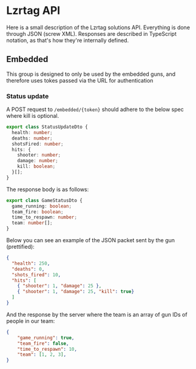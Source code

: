 # Lzrtag API

Here is a small description of the Lzrtag solutions API.
Everything is done through JSON (screw XML).
Responses are described in TypeScript notation, as that's how they're internally defined.

## Embedded

This group is designed to only be used by the embedded guns, and therefore uses tokes passed
via the URL for authentication

### Status update

A POST request to `/embedded/{token}` should adhere to the below spec where kill is optional.

```ts
export class StatusUpdateDto {
  health: number;
  deaths: number;
  shotsFired: number;
  hits: {
    shooter: number;
    damage: number;
    kill: boolean;
  }[];
}
```

The response body is as follows:

```ts
export class GameStatusDto {
  game_running: boolean;
  team_fire: boolean;
  time_to_respawn: number;
  team: number[];
}
```

Below you can see an example of the JSON packet sent by the gun (prettified):

```json
{
  "health": 250,
  "deaths": 0,
  "shots_fired": 10,
  "hits": [
    { "shooter": 1, "damage": 25 },
    { "shooter": 1, "damage": 25, "kill": true}
  ]
}
```

And the response by the server where the team is an array of gun IDs of people in our team:
```json
{
    "game_running": true,
    "team_fire": false,
    "time_to_respawn": 10,
    "team": [1, 2, 3],
}
```